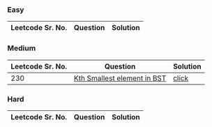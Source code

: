 ### Easy 
Leetcode Sr. No. | Question | Solution
-------------|------------- | -------------

### Medium
Leetcode Sr. No. | Question | Solution
-------------|------------- | -------------
230 | [Kth Smallest element in BST](https://leetcode.com/problems/kth-smallest-element-in-a-bst/) | [click](./Solutions/KthSmallestElementInBST.java)

### Hard
Leetcode Sr. No. | Question | Solution
-------------|------------- | -------------